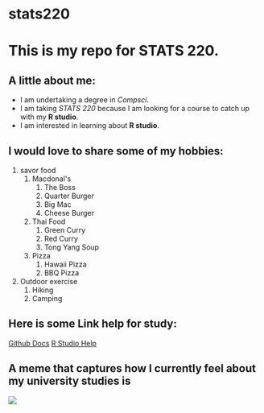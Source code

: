 # stats220

# This is my repo for **STATS 220**.

## A little about me:

- I am undertaking a degree in *Compsci*.
- I am taking *STATS 220* because I am looking for a course to catch up with my **R studio**.
- I am interested in learning about **R studio**.

## I would love to share some of my hobbies:
1. savor food
    1. Macdonal's
       1. The Boss
       2. Quarter Burger
       3. Big Mac
       4. Cheese Burger  
    2. Thai Food
       1. Green Curry
       2. Red Curry
       3. Tong Yang Soup
    3. Pizza
        1. Hawaii Pizza
        2. BBQ Pizza
3. Outdoor exercise  
    1. Hiking
    2. Camping

## Here is some Link help for study:
[Github Docs](https://docs.github.com/en)
[R Studio Help](https://www.r-project.org/help.html)

  
## A meme that captures how I currently feel about my university studies is 
![](https://media1.tenor.com/m/dTP4cRnO9bEAAAAC/sweating-nervous.gif)

